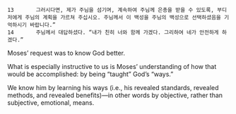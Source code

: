     13       그러시다면, 제가 주님을 섬기며, 계속하여 주님께 은총을 받을 수 있도록, 부디 저에게 주님의 계획을 가르쳐 주십시오. 주님께서 이 백성을 주님의 백성으로 선택하셨음을 기억하시기 바랍니다.” 
    14       주님께서 대답하셨다. “내가 친히 너와 함께 가겠다. 그리하여 네가 안전하게 하겠다.” 

Moses’ request was to know God better.

What is especially instructive to us is Moses’ understanding of how that would be accomplished: by being “taught” God’s “ways.” 

We know him by learning his ways (i.e., his revealed standards, revealed methods, and revealed benefits)—in other words by objective, rather than subjective, emotional, means.

